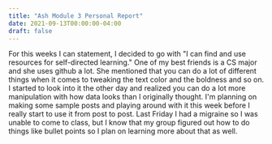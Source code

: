 ```yaml
---
title: "Ash Module 3 Personal Report"
date: 2021-09-13T00:00:00-04:00
draft: false
---
```


For this weeks I can statement, I decided to go with "I can find and use resources for self-directed learning." One of my best friends is a CS major and she uses github a lot. She mentioned that you can do a lot of different things when it comes to tweaking the text color and the boldness and so on. I started to look into it the other day and realized you can do a lot more manipulation with how data looks than I originally thought. I'm planning on making some sample posts and playing around with it this week before I really start to use it from post to post. Last Friday I had a migraine so I was unable to come to class, but I know that my group figured out how to do things like bullet points so I plan on learning more about that as well.
